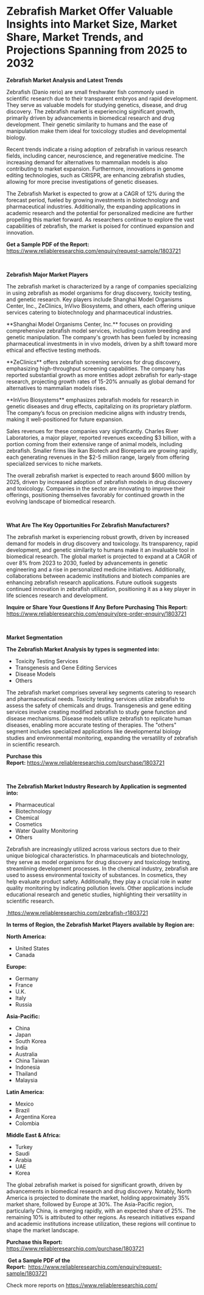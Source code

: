 <p><h1>Zebrafish Market Offer Valuable Insights into Market Size, Market Share, Market Trends, and Projections Spanning from 2025 to 2032</h1></p><p><strong>Zebrafish Market Analysis and Latest Trends</strong></p>
<p><p>Zebrafish (Danio rerio) are small freshwater fish commonly used in scientific research due to their transparent embryos and rapid development. They serve as valuable models for studying genetics, disease, and drug discovery. The zebrafish market is experiencing significant growth, primarily driven by advancements in biomedical research and drug development. Their genetic similarity to humans and the ease of manipulation make them ideal for toxicology studies and developmental biology.</p><p>Recent trends indicate a rising adoption of zebrafish in various research fields, including cancer, neuroscience, and regenerative medicine. The increasing demand for alternatives to mammalian models is also contributing to market expansion. Furthermore, innovations in genome editing technologies, such as CRISPR, are enhancing zebrafish studies, allowing for more precise investigations of genetic diseases.</p><p>The Zebrafish Market is expected to grow at a CAGR of 12% during the forecast period, fueled by growing investments in biotechnology and pharmaceutical industries. Additionally, the expanding applications in academic research and the potential for personalized medicine are further propelling this market forward. As researchers continue to explore the vast capabilities of zebrafish, the market is poised for continued expansion and innovation.</p></p>
<p><strong>Get a Sample PDF of the Report:&nbsp;</strong> <a href="https://www.reliableresearchiq.com/enquiry/request-sample/1803721?utm_campaign=2752&utm_medium=2&utm_source=Github&utm_content=ia&utm_term=04032025&utm_id=zebrafish">https://www.reliableresearchiq.com/enquiry/request-sample/1803721</a></p>
<p>&nbsp;</p>
<p><strong>Zebrafish Major Market Players</strong></p>
<p><p>The zebrafish market is characterized by a range of companies specializing in using zebrafish as model organisms for drug discovery, toxicity testing, and genetic research. Key players include Shanghai Model Organisms Center, Inc., ZeClinics, InVivo Biosystems, and others, each offering unique services catering to biotechnology and pharmaceutical industries.</p><p>**Shanghai Model Organisms Center, Inc.** focuses on providing comprehensive zebrafish model services, including custom breeding and genetic manipulation. The company's growth has been fueled by increasing pharmaceutical investments in in vivo models, driven by a shift toward more ethical and effective testing methods.</p><p>**ZeClinics** offers zebrafish screening services for drug discovery, emphasizing high-throughput screening capabilities. The company has reported substantial growth as more entities adopt zebrafish for early-stage research, projecting growth rates of 15-20% annually as global demand for alternatives to mammalian models rises.</p><p>**InVivo Biosystems** emphasizes zebrafish models for research in genetic diseases and drug effects, capitalizing on its proprietary platform. The company’s focus on precision medicine aligns with industry trends, making it well-positioned for future expansion.</p><p>Sales revenues for these companies vary significantly. Charles River Laboratories, a major player, reported revenues exceeding $3 billion, with a portion coming from their extensive range of animal models, including zebrafish. Smaller firms like Ikan Biotech and Bioreperia are growing rapidly, each generating revenues in the $2-5 million range, largely from offering specialized services to niche markets.</p><p>The overall zebrafish market is expected to reach around $600 million by 2025, driven by increased adoption of zebrafish models in drug discovery and toxicology. Companies in the sector are innovating to improve their offerings, positioning themselves favorably for continued growth in the evolving landscape of biomedical research.</p></p>
<p>&nbsp;</p>
<p><strong>What Are The Key Opportunities For Zebrafish Manufacturers?</strong></p>
<p><p>The zebrafish market is experiencing robust growth, driven by increased demand for models in drug discovery and toxicology. Its transparency, rapid development, and genetic similarity to humans make it an invaluable tool in biomedical research. The global market is projected to expand at a CAGR of over 8% from 2023 to 2030, fueled by advancements in genetic engineering and a rise in personalized medicine initiatives. Additionally, collaborations between academic institutions and biotech companies are enhancing zebrafish research applications. Future outlook suggests continued innovation in zebrafish utilization, positioning it as a key player in life sciences research and development.</p></p>
<p><strong>Inquire or Share Your Questions If Any Before Purchasing This Report:</strong> <a href="https://www.reliableresearchiq.com/enquiry/pre-order-enquiry/1803721?utm_campaign=2752&utm_medium=2&utm_source=Github&utm_content=ia&utm_term=04032025&utm_id=zebrafish">https://www.reliableresearchiq.com/enquiry/pre-order-enquiry/1803721</a></p>
<p>&nbsp;</p>
<p><strong>Market Segmentation</strong></p>
<p><strong>The Zebrafish Market Analysis by types is segmented into:</strong></p>
<p><ul><li>Toxicity Testing Services</li><li>Transgenesis and Gene Editing Services</li><li>Disease Models</li><li>Others</li></ul></p>
<p><p>The zebrafish market comprises several key segments catering to research and pharmaceutical needs. Toxicity testing services utilize zebrafish to assess the safety of chemicals and drugs. Transgenesis and gene editing services involve creating modified zebrafish to study gene function and disease mechanisms. Disease models utilize zebrafish to replicate human diseases, enabling more accurate testing of therapies. The "others" segment includes specialized applications like developmental biology studies and environmental monitoring, expanding the versatility of zebrafish in scientific research.</p></p>
<p><strong>Purchase this Report:&nbsp;</strong><a href="https://www.reliableresearchiq.com/purchase/1803721?utm_campaign=2752&utm_medium=2&utm_source=Github&utm_content=ia&utm_term=04032025&utm_id=zebrafish">https://www.reliableresearchiq.com/purchase/1803721</a></p>
<p>&nbsp;</p>
<p><strong>The Zebrafish Market Industry Research by Application is segmented into:</strong></p>
<p><ul><li>Pharmaceutical</li><li>Biotechnology</li><li>Chemical</li><li>Cosmetics</li><li>Water Quality Monitoring</li><li>Others</li></ul></p>
<p><p>Zebrafish are increasingly utilized across various sectors due to their unique biological characteristics. In pharmaceuticals and biotechnology, they serve as model organisms for drug discovery and toxicology testing, streamlining development processes. In the chemical industry, zebrafish are used to assess environmental toxicity of substances. In cosmetics, they help evaluate product safety. Additionally, they play a crucial role in water quality monitoring by indicating pollution levels. Other applications include educational research and genetic studies, highlighting their versatility in scientific research.</p></p>
<p><a href="https://www.reliableresearchiq.com/zebrafish-r1803721?utm_campaign=2752&utm_medium=2&utm_source=Github&utm_content=ia&utm_term=04032025&utm_id=zebrafish">&nbsp;https://www.reliableresearchiq.com/zebrafish-r1803721</a></p>
<p><strong>In terms of Region, the Zebrafish Market Players available by Region are:</strong></p>
<p>
    <p> <strong> North America: </strong>
        <ul>
            <li>United States</li>
            <li>Canada</li>
        </ul>
        </p> 
    <p> <strong> Europe: </strong>
        <ul>
            <li>Germany</li>
            <li>France</li>
            <li>U.K.</li>
            <li>Italy</li>
            <li>Russia</li>
        </ul>
        </p> 
    <p> <strong> Asia-Pacific: </strong>
        <ul>
            <li>China</li>
            <li>Japan</li>
            <li>South Korea</li>
            <li>India</li>
            <li>Australia</li>
            <li>China Taiwan</li>
            <li>Indonesia</li>
            <li>Thailand</li>
            <li>Malaysia</li>
        </ul>
        </p> 
    <p> <strong> Latin America: </strong>
        <ul>
            <li>Mexico</li>
            <li>Brazil</li>
            <li>Argentina Korea</li>
            <li>Colombia</li>
        </ul>
        </p> 
    <p> <strong> Middle East & Africa: </strong>
        <ul>
            <li>Turkey</li>
            <li>Saudi</li>
            <li>Arabia</li>
            <li>UAE</li>
            <li>Korea</li>
        </ul>
    </p>
    </p>
<p><p>The global zebrafish market is poised for significant growth, driven by advancements in biomedical research and drug discovery. Notably, North America is projected to dominate the market, holding approximately 35% market share, followed by Europe at 30%. The Asia-Pacific region, particularly China, is emerging rapidly, with an expected share of 25%. The remaining 10% is attributed to other regions. As research initiatives expand and academic institutions increase utilization, these regions will continue to shape the market landscape.</p></p>
<p><strong>Purchase this Report: </strong><a href="https://www.reliableresearchiq.com/purchase/1803721?utm_campaign=2752&utm_medium=2&utm_source=Github&utm_content=ia&utm_term=04032025&utm_id=zebrafish">https://www.reliableresearchiq.com/purchase/1803721</a></p>
<p>&nbsp;<strong>Get a Sample PDF of the Report:&nbsp;&nbsp;</strong><a href="https://www.reliableresearchiq.com/enquiry/request-sample/1803721?utm_campaign=2752&utm_medium=2&utm_source=Github&utm_content=ia&utm_term=04032025&utm_id=zebrafish">https://www.reliableresearchiq.com/enquiry/request-sample/1803721</a></p>
<p><strong></strong></p>
<p>Check more reports on <a href="https://www.reliableresearchiq.com/?utm_campaign=2752&utm_medium=2&utm_source=Github&utm_content=ia&utm_term=04032025&utm_id=zebrafish">https://www.reliableresearchiq.com/</a></p>